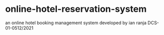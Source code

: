# online-hotel-reservation-system
an online hotel booking management system developed by ian ranja DCS-01-0512/2021
